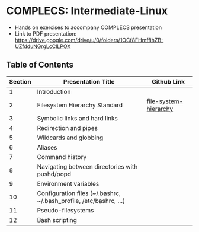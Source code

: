 # COMPLECS: Intermediate-Linux

* Hands on exercises to accompany COMPLECS presentation
* Link to PDF presentation: https://drive.google.com/drive/u/0/folders/1OCf8FHmffihZB-UZfdduNGrgLcClLPOX


## Table of Contents
| Section    | Presentation Title | Github Link |
| -------- | ------- | ------- |
| 1 | Introduction  |  
| 2 | Filesystem Hierarchy Standard  |  [file-system-hierarchy](file-system-hierarchy)
| 3 | Symbolic links and hard links  |  
| 4 | Redirection and pipes  |  
| 5 | Wildcards and globbing  |  
| 6 | Aliases  |  
| 7 | Command history  |  
| 8 | Navigating between directories with pushd/popd  |  
| 9 | Environment variables  |  
| 10 | Configuration files (~/.bashrc, ~/.bash_profile, /etc/bashrc, …)  |  
| 11 | Pseudo-filesystems  |  
| 12 | Bash scripting  |  
